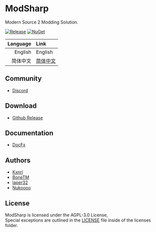 # ModSharp

Modern Source 2 Modding Solution.

[![Release](https://img.shields.io/github/v/release/Kxnrl/modsharp-public?style=for-the-badge&label=Release)](https://github.com/Kxnrl/modsharp-public/releases/)
[![NuGet](https://img.shields.io/nuget/v/ModSharp.Sharp.Shared?style=for-the-badge&label=NuGet)](https://www.nuget.org/packages/ModSharp.Sharp.Shared/)

| Language | Link |
|---:|:---|
| English | English |
| 简体中文 | [简体中文](./README_ZH.md) |

## Community

- [Discord](https://discord.gg/wKarAjHm2G)

## Download

- [Github Release](https://github.com/Kxnrl/modsharp-public/releases)

## Documentation

- [DocFx](https://docs.modsharp.net/)

## Authors

- [Kxnrl](https://github.com/Kxnrl)
- [BoneTM](https://github.com/BoneTM)
- [laper32](https://github.com/laper32)
- [Nukoooo](https://github.com/Nukoooo)

## License

ModSharp is licensed under the AGPL-3.0 License,  
Special exceptions are outlined in the [LICENSE](./LICENSE) file inside of the licenses folder.
